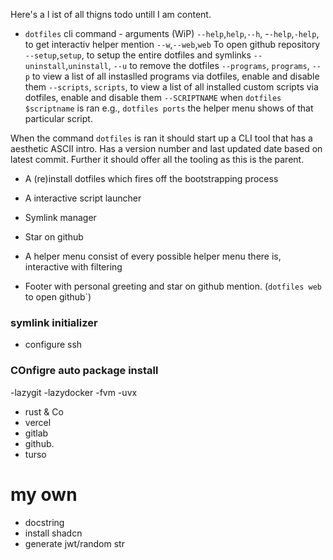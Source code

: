 Here's a l ist of all thigns todo untill I am content.

- `dotfiles` cli command - arguments (WiP)
  `--help`,`help`,`--h`, -`-help`,`-help`, to get interactiv helper mention
  `--w`,`--web`,`web` To open github repository
  `--setup`,`setup`, to  setup the entire dotfiles and symlinks
  `--uninstall`,`uninstall`, `--u` to remove the dotfiles
  `--programs`,  `programs`, `--p` to view a list of all instaslled programs via dotfiles, enable and disable them
  `--scripts`, `scripts`,  to view a list of all installed custom scripts via dotfiles, enable and disable them
  `--SCRIPTNAME` when  `dotfiles $scriptname` is  ran  e.g., `dotfiles ports` the helper menu shows of that particular script.

 When the command `dotfiles` is ran it should start up a CLI tool that has a aesthetic ASCII  intro. Has a version number and last updated date based on latest commit. Further it should offer all the tooling as this is the parent. 

  - A (re)install dotfiles which fires off the bootstrapping process
  - A interactive script launcher
  - Symlink manager

  - Star on github
  - A helper menu consist of every possible helper menu there is, interactive with filtering
  - Footer with personal greeting and star on github mention. (`dotfiles web` to open github`)

  ### symlink initializer
  - configure ssh

### COnfigre auto package install
-lazygit
-lazydocker
-fvm
-uvx
- rust & Co
- vercel
- gitlab
- github.
- turso

# my own 
- docstring 
- install shadcn
- generate jwt/random str
